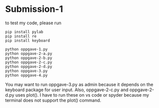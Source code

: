 # Submission-1

to test my code, please run

```
pip install pylab
pip install re
pip install keyboard

python oppgave-1.py
python oppgave-2-a.py
python oppgave-2-b.py
python oppgave-2-c.py
python oppgave-2-d.py
python oppgave-3.py
python oppgave-4.py
```

You may want to run oppgave-3.py as admin because it depends on the keyboard package for user input.
Also, oppgave-2-c.py and oppgave-2-d.py uses plot(). I have to run these on vs code or spyder because my terminal does not support the plot() command.
